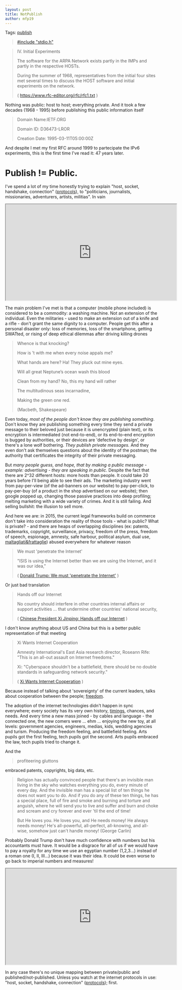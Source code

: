 ```yaml
---
layout: post
title: NotPublish
author: mfp19
---
```


Tags: [publish](#publish)

> [#include "stdio.h"](http://mfp19.github.io/2015/12/29/Antelitteram.html)

> IV. Initial Experiments
> 
> The software for the ARPA Network exists partly in the IMPs and partly in the respective HOSTs.
> 
> During the summer of 1968, representatives from the initial four sites met several times to discuss the HOST software and initial experiments on the network.
> 
> ( https://www.rfc-editor.org/rfc/rfc1.txt )

Nothing was public: host to host; everything private. And it took a few decades (1968 - 1995) before publishing this public information itself

> Domain Name:IETF.ORG
> 
> Domain ID: D36473-LROR
> 
> Creation Date: 1995-03-11T05:00:00Z

And despite I met my first RFC around 1999 to partecipate the IPv6 experiments, this is the first time I've read it: 47 years later. 

# <a name="publish"></a>Publish != Public. 

I've spend a lot of my time honestly trying to explain "host, socket, handshake, connection" ([protocols](http://www.ietf.org/rfc.html)), to "politicians, journalists, missionaries, adventurers, artists, militias". In vain

<iframe width="560" height="315" src="https://www.youtube.com/embed/BKorP55Aqvg">The Expert (Short Comedy Sketch)</iframe>

The main problem I've met is that a computer (mobile phone included) is considered to be a commodity: a washing machine. Not an extension of the individual. Even the militaries - used to make an extension out of a knife and a rifle - don't grant the same dignity to a computer. People get this after a personal disaster only: loss of memories, loss of the smartphone, getting SWATted, or rising of deep ethical dilemmas after driving killing drones

> Whence is that knocking?
> 
> How is ’t with me when every noise appals me?
> 
> What hands are here? Ha! They pluck out mine eyes.
> 
> Will all great Neptune’s ocean wash this blood
> 
> Clean from my hand? No, this my hand will rather
> 
> The multitudinous seas incarnadine,
> 
> Making the green one red.
> 
> (Macbeth, Shakespeare)

Even today, *most of the people don't know they are publishing something*. Don't know they are publishing something every time they send a private message to their beloved just because it is unencrypted (plain text), or its encryption is intermediated (not end-to-end), or its end-to-end encryption is bugged by authorities, or their devices are 'defective by design', or there's a lone wolf bothering. *They publish private messages.* And they even don't ask themselves questions about the identity of the postman; the authority that certificates the integrity of their private messaging. 

But *many people guess, and hope, that by making a public message - example: advertising - they are speaking in public*. Despite the fact that there are 2^32 different hosts: more hosts than people. It could take 20 years before I'll being able to see their ads. The marketing industry went from pay-per-view (of the ad-banners on our website) to pay-per-click, to pay-per-buy (of a product in the shop advertised on our website); then google popped up, changing those passive practices into deep profiling; melting marketing with a wide variety of crimes. And it is still failing. And selling bullshit: the illusion to sell more. 

And here we are: in 2015, the current legal frameworks build on commerce don't take into consideration the reality of those tools - what is public? What is private? - and there are heaps of overlapping disciplines (ex: patents, trademarks, copyright, surveillance, privacy, freedom of the press, freedom of speech, espionage, amnesty, safe harbour, political asylum, dual use, [maltagliati&frattaglie](http://mfp19.github.io/2015/12/27/PastaCiccia.html)) abused everywhere for whatever reason 

> We must 'penetrate the Internet'
> 
> "ISIS is using the Internet better than we are using the Internet, and it was our idea," 
> 
> ( [Donald Trump: We must 'penetrate the Internet'](http://edition.cnn.com/2015/12/15/politics/donald-trump-penetrate-the-internet-gop-debate/index.html) )

Or just bad translation

> Hands off our Internet
> 
> No country should interfere in other countries internal affairs or support activities ... that undermine other countries' national security,
> 
> ( [Chinese President Xi Jinping: Hands off our Internet](http://edition.cnn.com/2015/12/15/asia/wuzhen-china-internet-xi-jinping/index.html) )

I don't know anything about US and China but this is a better public representation of that meeting 

> Xi Wants Internet Cooperation
> 
> Amnesty International's East Asia research director, Roseann Rife: "This is an all-out assault on Internet freedoms."
> 
> Xi: "Cyberspace shouldn't be a battlefield, there should be no double standards in safeguarding network security."
> 
> ( [Xi Wants Internet Cooperation](http://www.usnews.com/news/business/articles/2015-12-16/chinas-xi-calls-for-cooperation-on-internet-regulation) )

Because instead of talking about 'sovereignty' of the current leaders, talks about cooperation between the people; [freedom](http://mfp19.github.io/2015/12/25/Aethernum.html#art). 

The adoption of the internet technologies didn't happen in sync everywhere; every society has its very own history, [timings](http://mfp19.github.io/2015/12/20/Timeless.html), chances, and needs. And every time a new mass joined - by cables and language - the connected one, the new comers were ... ehm ... enjoying the new toy, at all levels: government agencies, engineers, medias, kids, wedding agencies and turism. Producing the freedom feeling, and battlefield feeling. Arts pupils got the first feeling, tech pupils got the second. Arts pupils embraced the law, tech pupils tried to change it. 

And the

> profiteering gluttons 

embraced patents, copyrights, big data, etc. 

> Religion has actually convinced people that there's an invisible man living in the sky who watches everything you do, every minute of every day. And the invisible man has a special list of ten things he does not want you to do. And if you do any of these ten things, he has a special place, full of fire and smoke and burning and torture and anguish, where he will send you to live and suffer and burn and choke and scream and cry forever and ever 'til the end of time!
> 
> But He loves you. He loves you, and He needs money! He always needs money! He's all-powerful, all-perfect, all-knowing, and all-wise, somehow just can't handle money! (George Carlin)

Probably Donald Trump don't have much confidence with numbers but his accountants must have. It would be a disgrace for all of us if we would have to pay a royalty for any time we use an egyptian number (1,2,3...) instead of a roman one (I, II, III...) because it was their idea. It could be even worse to go back to imperial numbers and measures! 

<iframe width="560" height="315" src="https://www.youtube.com/embed/gPOfurmrjxo">George Carlin on Religion and God</iframe>

In any case there's no unique mapping between private/public and published/not-published. Unless you watch at the internet protocols in use: "host, socket, handshake, connection" ([protocols](http://www.ietf.org/rfc.html)); first. 

